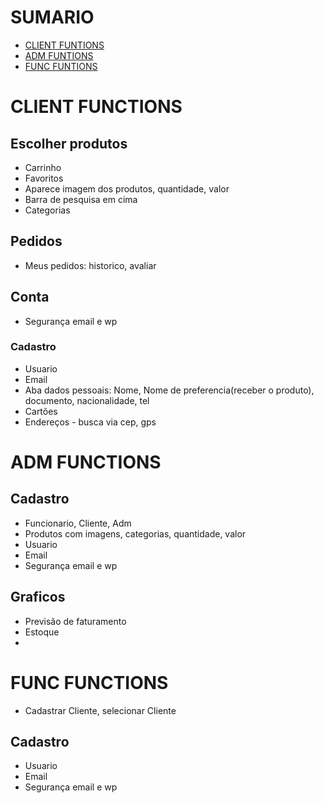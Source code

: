 # SUMARIO
- [CLIENT FUNTIONS](#client-functions)
- [ADM FUNTIONS](#adm-functions)
- [FUNC FUNTIONS](#func-functions)

# CLIENT FUNCTIONS
## Escolher produtos
- Carrinho 
- Favoritos
- Aparece imagem dos produtos, quantidade, valor
- Barra de pesquisa em cima
- Categorias
## Pedidos
- Meus pedidos: historico, avaliar
## Conta
- Segurança email e wp
### Cadastro
- Usuario
- Email
- Aba dados pessoais: Nome, Nome de preferencia(receber o produto), documento, nacionalidade, tel
- Cartões
- Endereços - busca via cep, gps

# ADM FUNCTIONS
## Cadastro
- Funcionario, Cliente, Adm
- Produtos com imagens, categorias, quantidade, valor
- Usuario
- Email
- Segurança email e wp
## Graficos
- Previsão de faturamento
- Estoque
- 
# FUNC FUNCTIONS
- Cadastrar Cliente, selecionar Cliente
## Cadastro
- Usuario
- Email
- Segurança email e wp 
